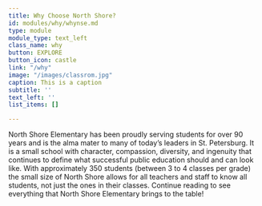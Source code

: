 ```yaml
---
title: Why Choose North Shore?
id: modules/why/whynse.md
type: module
module_type: text_left
class_name: why
button: EXPLORE
button_icon: castle
link: "/why"
image: "/images/classrom.jpg"
caption: This is a caption
subtitle: ''
text_left: ''
list_items: []

---
```

North Shore Elementary has been proudly serving students for over 90 years and is the alma mater to many of today’s leaders in St. Petersburg.  It is a small school with character, compassion, diversity, and ingenuity that continues to define what successful public education should and can look like.  With approximately 350 students (between 3 to 4 classes per grade) the small size of North Shore allows for all teachers and staff to know all students, not just the ones in their classes.  Continue reading to see everything that North Shore Elementary brings to the table!
